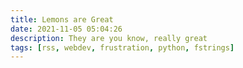 ```yaml
---
title: Lemons are Great
date: 2021-11-05 05:04:26
description: They are you know, really great
tags: [rss, webdev, frustration, python, fstrings]
---
```

